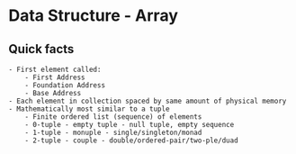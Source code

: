 # Data Structure - Array

## Quick facts
    - First element called:
        - First Address
        - Foundation Address
        - Base Address
    - Each element in collection spaced by same amount of physical memory
    - Mathematically most similar to a tuple
        - Finite ordered list (sequence) of elements
        - 0-tuple - empty tuple - null tuple, empty sequence
        - 1-tuple - monuple - single/singleton/monad
        - 2-tuple - couple - double/ordered-pair/two-ple/duad
